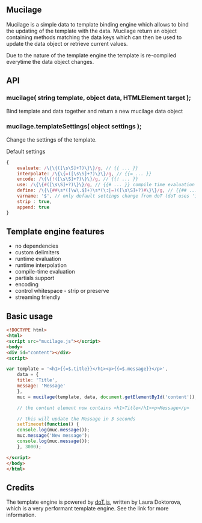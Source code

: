 ## Mucilage

Mucilage is a simple data to template binding engine which allows to bind the updating of the template with the data.
Mucilage return an object containing methods matching the data keys which can then be used to update the data object or retrieve current values.

Due to the nature of the template engine the template is re-compiled everytime the data object changes.

## API

### mucilage( string template, object data, HTMLElement target );

Bind template and data together and return a new mucilage data object

### mucilage.templateSettings( object settings );

Change the settings of the template.

Default settings
```javascript
{
    evaluate: /\{\{([\s\S]+?)\}\}/g, // {{ ... }}
    interpolate: /\{\{=([\s\S]+?)\}\}/g, // {{= ... }}
    encode: /\{\{!([\s\S]+?)\}\}/g, // {{! ... }}
    use: /\{\{#([\s\S]+?)\}\}/g, // {{# ... }} compile time evaluation
    define: /\{\{##\s*([\w\.$]+)\s*(\:|=)([\s\S]+?)#\}\}/g, // {{## ... }} compile time defs
    varname: '$', // only default settings change from doT (doT uses 'it')
    strip : true,
    append: true
}
```

## Template engine features

* no dependencies
* custom delimiters
* runtime evaluation
* runtime interpolation
* compile-time evaluation
* partials support
* encoding
* control whitespace - strip or preserve
* streaming friendly

## Basic usage


```html
<!DOCTYPE html>
<html>
<script src="mucilage.js"></script>
<body>
<div id="content"></div>
<script>
```

```javascript
var template = '<h1>{{=$.title}}</h1><p>{{=$.message}}</p>',
    data = {
	title: 'Title',
	message: 'Message'
    },
    muc = mucilage(template, data, document.getElementById('content')); 

    // the content element now contains <h1>Title</h1><p>Message</p>

    // this will update the Message in 3 seconds
    setTimeout(function() {
	console.log(muc.message());
	muc.message('New message');
	console.log(muc.message());
    }, 3000);


```
```html
</script>
</body>
</html>
```

## Credits

The template engine is powered by [doT.js](http://olado.github.com/doT/), written by Laura Doktorova, which is a very performant template engine. See the link for more information.
